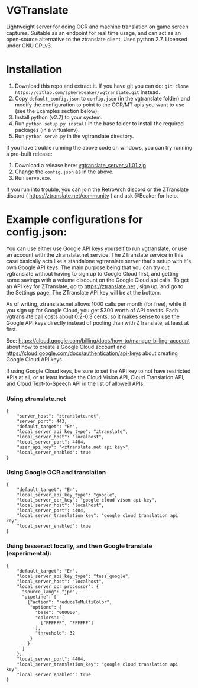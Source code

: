 # VGTranslate

Lightweight server for doing OCR and machine translation on game screen captures.  Suitable as an endpoint for real time usage, and can act as an open-source alternative to the ztranslate client.  Uses python 2.7.  Licensed under GNU GPLv3.

# Installation

1. Download this repo and extract it.  If you have git you can do: `git clone https://gitlab.com/spherebeaker/vgtranslate.git` instead.
2. Copy `default_config.json` to `config.json` (in the vgtranslate folder) and modify the configuration to point to the OCR/MT apis you want to use (see the Examples section below).
3. Install python (v2.7) to your system.
4. Run `python setup.py install` in the base folder to install the required packages (in a virtualenv).
5. Run `python serve.py` in the vgtranslate directory.

If you have trouble running the above code on windows, you can try running a pre-built release:

1. Download a release here: [vgtranslate_server_v1.01.zip](https://ztranslate.net/download/vgtranslate_serve_v1.01.zip?owner=)
2. Change the `config.json` as in the above.
3. Run `serve.exe`.

If you run into trouble, you can join the RetroArch discord or the ZTranslate discord ( https://ztranslate.net/community ) and ask @Beaker for help.


# Example configurations for config.json:

You can use either use Google API keys yourself to run vgtranslate, or use an account with the ztranslate.net service.  The ZTranslate service in this case basically acts like a standalone vgtranslate server that's setup with it's own Google API keys.  The main purpose being that you can try out vgtranslate without having to sign up to Google Cloud first, and getting some savings with a volume discount on the Google Cloud api calls.  To get an API key for ZTranslate, go to https://ztranslate.net , sign up, and go to the Settings page.  The ZTranslate API key will be at the bottom.

As of writing, ztranslate.net allows 1000 calls per month (for free), while if you sign up for Google Cloud, you get $300 worth of API credits.  Each vgtranslate call costs about 0.2-0.3 cents, so it makes sense to use the Google API keys directly instead of pooling than with ZTranslate, at least at first.

See: https://cloud.google.com/billing/docs/how-to/manage-billing-account about how to create a Google Cloud account and https://cloud.google.com/docs/authentication/api-keys about creating Google Cloud API keys

If using Google Cloud keys, be sure to set the API key to not have restricted APIs at all, or at least include the Cloud Vision API, Cloud Translation API, and Cloud Text-to-Speech API in the list of allowed APIs. 

### Using ztranslate.net
```
{
    "server_host": "ztranslate.net",
    "server_port": 443,
    "default_target": "En",
    "local_server_api_key_type": "ztranslate",
    "local_server_host": "localhost",
    "local_server_port": 4404,
    "user_api_key": "<ztranslate.net api key>",
    "local_server_enabled": true
}
```

### Using Google OCR and translation
```
{
    "default_target": "En",
    "local_server_api_key_type": "google",
    "local_server_ocr_key": "google cloud vison api key",
    "local_server_host": "localhost",
    "local_server_port": 4404,
    "local_server_translation_key": "google cloud translation api key",
    "local_server_enabled": true
}
```

### Using tesseract locally, and then Google translate (experimental):
```
{
    "default_target": "En",
    "local_server_api_key_type": "tess_google",
    "local_server_host": "localhost",
    "local_server_ocr_processor": {
      "source_lang": "jpn",
      "pipeline": [
        {"action": "reduceToMultiColor",
         "options": {
           "base": "000000",
           "colors": [
             ["FFFFFF", "FFFFFF"]
           ],
           "threshold": 32
         }
        }
      ]
    },
    "local_server_port": 4404,
    "local_server_translation_key": "google cloud translation api key",
    "local_server_enabled": true
}
```


